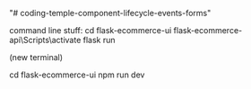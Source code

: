"# coding-temple-component-lifecycle-events-forms" 

command line stuff:
cd flask-ecommerce-ui
flask-ecommerce-api\Scripts\activate
flask run

(new terminal)

cd flask-ecommerce-ui
npm run dev